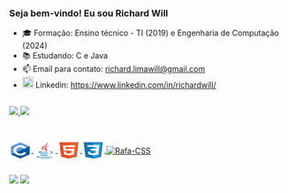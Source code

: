 ### Seja bem-vindo! Eu sou Richard Will

- 🎓 Formação: Ensino técnico - TI (2019) e Engenharia de Computação (2024)
- 📚 Estudando: C e Java
- 📫 Email para contato: richard.limawill@gmail.com
- <img height="20" width="20" src="https://img.icons8.com/color/48/000000/linkedin.png"/> Linkedin: https://www.linkedin.com/in/richardwill/

##

<div>
  <a href="https://www.linkedin.com/in/richardwill/">
  <img height="150em" src="https://github-readme-stats.vercel.app/api?username=richardlimawill&show_icons=true&theme=dark&include_all_commits=true&count_private=true"/>
  <img height="150em" src="https://github-readme-stats.vercel.app/api/top-langs/?username=richardlimawill&layout=compact&langs_count=7&theme=dark"/>
</div>
  
  ##
  
<div style="display: inline_block"><br>
  <img align="center" alt="Rafa-Js" height="30" width="40" src="https://github.com/devicons/devicon/blob/master/icons/c/c-original.svg">
  <img align="center" alt="Rafa-Csharp" height="30" width="40" src="https://github.com/devicons/devicon/blob/master/icons/java/java-original.svg">
  <img align="center" alt="Rafa-HTML" height="30" width="40" src="https://raw.githubusercontent.com/devicons/devicon/master/icons/html5/html5-original.svg">
  <img align="center" alt="Rafa-CSS" height="30" width="40" src="https://raw.githubusercontent.com/devicons/devicon/master/icons/css3/css3-original.svg">
  <img align="center" alt="Rafa-CSS" height="50" width="60" src="https://cdn.jsdelivr.net/gh/devicons/devicon/icons/php/php-plain.svg">
  
</div>

  ##
  
<div>
  <a href = "mailto:richard.limawill@gmail.com"><img src="https://img.shields.io/badge/-Gmail-%23333?style=for-the-badge&logo=gmail&logoColor=white" target="_blank"></a>
  <a href="https://www.linkedin.com/in/richardwill/" target="_blank"><img src="https://img.shields.io/badge/-LinkedIn-%230077B5?style=for-the-badge&logo=linkedin&logoColor=white" target="_blank"></a> 
</div>
  
